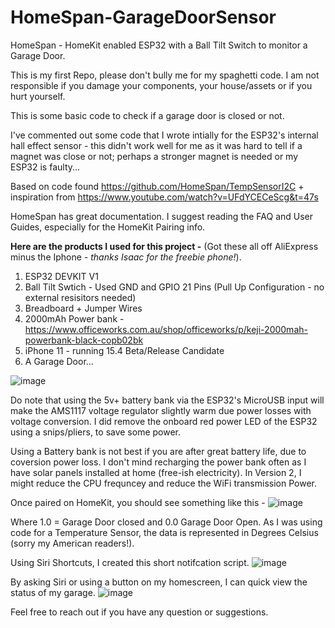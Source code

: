 # HomeSpan-GarageDoorSensor
HomeSpan - HomeKit enabled ESP32 with a Ball Tilt Switch to monitor a Garage Door.

This is my first Repo, please don't bully me for my spaghetti code. I am not responsible if you damage your components, your house/assets or if you hurt yourself. 

This is some basic code to check if a garage door is closed or not. 

I've commented out some code that I wrote intially for the ESP32's internal hall effect sensor - this didn't work well for me as it was hard to tell if a magnet was close or not; perhaps a stronger magnet is needed or my ESP32 is faulty...

Based on code found https://github.com/HomeSpan/TempSensorI2C + inspiration from https://www.youtube.com/watch?v=UFdYCECeScg&t=47s

HomeSpan has great documentation. I suggest reading the FAQ and User Guides, especially for the HomeKit Pairing info.

**Here are the products I used for this project -** (Got these all off AliExpress minus the Iphone - _thanks Isaac for the freebie phone!_).
1) ESP32 DEVKIT V1
2) Ball Tilt Swtich - Used GND and GPIO 21 Pins (Pull Up Configuration - no external resisitors needed)
3) Breadboard + Jumper Wires
4) 2000mAh Power bank - https://www.officeworks.com.au/shop/officeworks/p/keji-2000mah-powerbank-black-copb02bk
5) iPhone 11 - running 15.4 Beta/Release Candidate
6) A Garage Door... 

![image](https://user-images.githubusercontent.com/41558467/158045013-762aac46-1fd2-43a6-a42b-e51109b4b097.png)

Do note that using the 5v+ battery bank via the ESP32's MicroUSB input will make the AMS1117 voltage regulator slightly warm due power losses with voltage conversion. I did remove the onboard red power LED of the ESP32 using a snips/pliers, to save some power.

Using a Battery bank is not best if you are after great battery life, due to coversion power loss. I don't mind recharging the power bank often as I have solar panels installed at home (free-ish electricity). In Version 2, I might reduce the CPU frequncey and reduce the WiFi transmission Power.

Once paired on HomeKit, you should see something like this -
![image](https://user-images.githubusercontent.com/41558467/158044119-9bb65128-cf3f-4b2f-8158-bc6b0d9f34bd.png)

Where 1.0 = Garage Door closed and 0.0 Garage Door Open. 
As I was using code for a Temperature Sensor, the data is represented in Degrees Celsius (sorry my American readers!).

Using Siri Shortcuts, I created this short notifcation script. 
![image](https://user-images.githubusercontent.com/41558467/158044324-9c6be051-f9fa-4cc9-9d8a-ac1b21a9198a.png)

By asking Siri or using a button on my homescreen, I can quick view the status of my garage.
![image](https://user-images.githubusercontent.com/41558467/158044365-26e9a84c-431b-48ba-b7a4-ba6f25b3a9eb.png)

Feel free to reach out if you have any question or suggestions.
